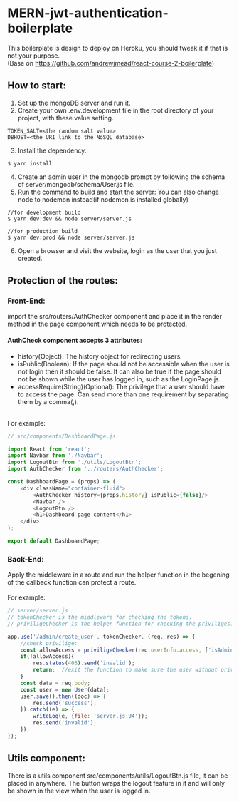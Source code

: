 # MERN-jwt-authentication-boilerplate
This boilerplate is design to deploy on Heroku, you should tweak it if that is not your purpose. <br>
(Base on https://github.com/andrewjmead/react-course-2-boilerplate)

## How to start:
1. Set up the mongoDB server and run it.
2. Create your own .env.development file in the root directory of your project, with these value setting.
```
TOKEN_SALT=<the random salt value>
DBHOST=<the URI link to the NoSQL database>
```
3. Install the dependency:
```
$ yarn install
```
4. Create an admin user in the mongodb prompt by following the schema of server/mongodb/schema/User.js file.
5. Run the command to build and start the server:
   You can also change node to nodemon instead(if nodemon is installed globally)
```
//for development build
$ yarn dev:dev && node server/server.js
```
```
//for production build
$ yarn dev:prod && node server/server.js
```
6. Open a browser and visit the website, login as the user that you just created.

## Protection of the routes:
### Front-End:
import the src/routers/AuthChecker component and place it in the render method in the page component which needs to be protected. <br>
#### AuthCheck component accepts 3 attributes:
* history(Object): The history object for redirecting users.<br>
* isPublic(Boolean): If the page should not be accessible when the user is not login then it should be false. It can also be true if the page should not be shown while the user has logged in, such as the LoginPage.js.<br>
* accessRequire(String)(Optional): The privilege that a user should have to access the page. Can send more than one requirement by separating them by a comma(,). <br> 
<br>
For example: 

``` javascript
// src/components/DashboardPage.js

import React from 'react';
import Navbar from './Navbar';
import LogoutBtn from './utils/LogoutBtn';
import AuthChecker from '../routers/AuthChecker';

const DashboardPage = (props) => ( 
    <div className="container-fluid">
        <AuthChecker history={props.history} isPublic={false}/>
        <Navbar />
        <LogoutBtn />
        <h1>Dashboard page content</h1>
    </div>
);

export default DashboardPage;
```

### Back-End:
Apply the middleware in a route and run the helper function in the begening of the callback function can protect a route. <br>
<br>
For example:

``` javascript
// server/server.js
// tokenChecker is the middleware for checking the tokens.
// priviligeChecker is the helper function for checking the priviliges.

app.use('/admin/create_user', tokenChecker, (req, res) => {
    //check privilige:
    const allowAccess = priviligeChecker(req.userInfo.access, ['isAdmin']);
    if(!allowAccess){
        res.status(403).send('invalid');
        return;  //exit the function to make sure the user without privileges can't create a new user.
    }
    const data = req.body;
    const user = new User(data);
    user.save().then((doc) => {
        res.send('success');
    }).catch((e) => {
        writeLog(e, {file: 'server.js:94'});
        res.send('invalid');
    });
});
```

## Utils component:
There is a utils component src/components/utils/LogoutBtn.js file, it can be placed in anywhere. The button wraps the logout feature in it and will only be shown in the view when the user is logged in.
